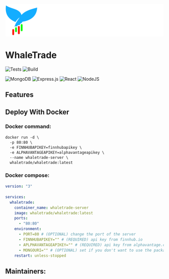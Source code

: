 ![ProjectLogo](https://github.com/LoganBrinsmead/WhaleTrade/blob/dev/front-end/src/component/logo/typelogo-full-color_white.png)
# WhaleTrade
![Tests](https://github.com/LoganBrinsmead/WhaleTrade/actions/workflows/api_testing.yml/badge.svg)
![Build](https://github.com/LoganBrinsmead/WhaleTrade/actions/workflows/build.yml/badge.svg)


![MongoDB](https://img.shields.io/badge/MongoDB-%234ea94b.svg?style=for-the-badge&logo=mongodb&logoColor=white)
![Express.js](https://img.shields.io/badge/express.js-%23404d59.svg?style=for-the-badge&logo=express&logoColor=%2361DAFB)
![React](https://img.shields.io/badge/react-%2320232a.svg?style=for-the-badge&logo=react&logoColor=%2361DAFB)
![NodeJS](https://img.shields.io/badge/node.js-6DA55F?style=for-the-badge&logo=node.js&logoColor=white)
## Features

## Deploy With Docker
### Docker command:
```shell
docker run -d \
  -p 80:80 \
  -e FINNHUBAPIKEY=finnhubapikey \
  -e ALPHAVANTAGEAPIKEY=alphavantageapikey \
  --name whaletrade-server \
  whaletrade/whaletrade:latest
```
### Docker compose:
```yaml
version: "3"

services:
  whaletrade:
    container_name: whaletrade-server
    image: whaletrade/whaletrade:latest
    ports:
      - "80:80"
    environment:
      - PORT=80 # (OPTIONAL) change the port of the server
      - FINNHUBAPIKEY="" # (REQUIRED) api key from finnhub.io
      - APLPHAVANTAGEAPIKEY="" # (REQUIRED) api key from alphavantage.co
      - MONGOURI="" # (OPTIONAL) set if you don't want to use the packaged database
    restart: unless-stopped

```
## Maintainers:
